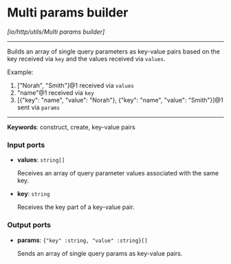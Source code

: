 # Multi params builder

_[io/http/utils/Multi params builder]_

---

Builds an array of single query parameters as key-value pairs based on the key received via `key` and the values received via `values`.  
  
Example:  
1. ["Norah", "Smith"]@1 received via `values`  
2. "name"@1 received via `key`  
3. [{"key": "name", "value": "Norah"}, {"key": "name", "value": "Smith"}]@1 sent via `params`  

---

__Keywords__: construct, create, key-value pairs

### Input ports

* __values__: ` string[] `


    Receives an array of query parameter values associated with the same key.  


* __key__: ` string `


    Receives the key part of a key-value pair.  

### Output ports

* __params__: ` {"key" :string, "value" :string}[] `


    Sends an array of single query params as key-value pairs.  

